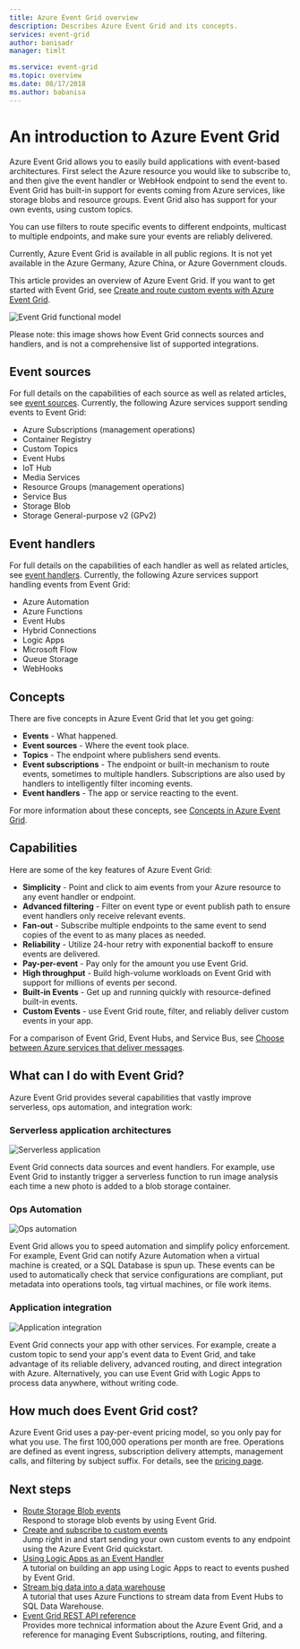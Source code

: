 ```yaml
---
title: Azure Event Grid overview
description: Describes Azure Event Grid and its concepts.
services: event-grid
author: banisadr
manager: timlt

ms.service: event-grid
ms.topic: overview
ms.date: 08/17/2018
ms.author: babanisa
---
```


# An introduction to Azure Event Grid

Azure Event Grid allows you to easily build applications with event-based architectures. First select the Azure resource you would like to subscribe to, and then give the event handler or WebHook endpoint to send the event to. Event Grid has built-in support for events coming from Azure services, like storage blobs and resource groups. Event Grid also has support for your own events, using custom topics. 

You can use filters to route specific events to different endpoints, multicast to multiple endpoints, and make sure your events are reliably delivered.

Currently, Azure Event Grid is available in all public regions. It is not yet available in the Azure Germany, Azure China, or Azure Government clouds.

This article provides an overview of Azure Event Grid. If you want to get started with Event Grid, see [Create and route custom events with Azure Event Grid](custom-event-quickstart.md). 

![Event Grid functional model](./media/overview/functional-model.png)

Please note: this image shows how Event Grid connects sources and handlers, and is not a comprehensive list of supported integrations.

## Event sources

For full details on the capabilities of each source as well as related articles, see [event sources](event-sources.md). Currently, the following Azure services support sending events to Event Grid:

* Azure Subscriptions (management operations)
* Container Registry
* Custom Topics
* Event Hubs
* IoT Hub
* Media Services
* Resource Groups (management operations)
* Service Bus
* Storage Blob
* Storage General-purpose v2 (GPv2)

## Event handlers

For full details on the capabilities of each handler as well as related articles, see [event handlers](event-handlers.md). Currently, the following Azure services support handling events from Event Grid: 

* Azure Automation
* Azure Functions
* Event Hubs
* Hybrid Connections
* Logic Apps
* Microsoft Flow
* Queue Storage
* WebHooks

## Concepts

There are five concepts in Azure Event Grid that let you get going:

* **Events** - What happened.
* **Event sources** - Where the event took place.
* **Topics** - The endpoint where publishers send events.
* **Event subscriptions** - The endpoint or built-in mechanism to route events, sometimes to multiple handlers. Subscriptions are also used by handlers to intelligently filter incoming events.
* **Event handlers** - The app or service reacting to the event.

For more information about these concepts, see [Concepts in Azure Event Grid](concepts.md).

## Capabilities

Here are some of the key features of Azure Event Grid:

* **Simplicity** - Point and click to aim events from your Azure resource to any event handler or endpoint.
* **Advanced filtering** - Filter on event type or event publish path to ensure event handlers only receive relevant events.
* **Fan-out** - Subscribe multiple endpoints to the same event to send copies of the event to as many places as needed.
* **Reliability** - Utilize 24-hour retry with exponential backoff to ensure events are delivered.
* **Pay-per-event** - Pay only for the amount you use Event Grid.
* **High throughput** - Build high-volume workloads on Event Grid with support for millions of events per second.
* **Built-in Events** - Get up and running quickly with resource-defined built-in events.
* **Custom Events** - use Event Grid route, filter, and reliably deliver custom events in your app.

For a comparison of Event Grid, Event Hubs, and Service Bus, see [Choose between Azure services that deliver messages](compare-messaging-services.md).

## What can I do with Event Grid?

Azure Event Grid provides several capabilities that vastly improve serverless, ops automation, and integration work: 

### Serverless application architectures

![Serverless application](./media/overview/serverless_web_app.png)

Event Grid connects data sources and event handlers. For example, use Event Grid to instantly trigger a serverless function to run image analysis each time a new photo is added to a blob storage container. 

### Ops Automation

![Ops automation](./media/overview/Ops_automation.png)

Event Grid allows you to speed automation and simplify policy enforcement. For example, Event Grid can notify Azure Automation when a virtual machine is created, or a SQL Database is spun up. These events can be used to automatically check that service configurations are compliant, put metadata into operations tools, tag virtual machines, or file work items.

### Application integration

![Application integration](./media/overview/app_integration.png)

Event Grid connects your app with other services. For example, create a custom topic to send your app's event data to Event Grid, and take advantage of its reliable delivery, advanced routing, and direct integration with Azure. Alternatively, you can use Event Grid with Logic Apps to process data anywhere, without writing code. 

## How much does Event Grid cost?

Azure Event Grid uses a pay-per-event pricing model, so you only pay for what you use. The first 100,000 operations per month are free. Operations are defined as event ingress, subscription delivery attempts, management calls, and filtering by subject suffix. For details, see the [pricing page](https://azure.microsoft.com/pricing/details/event-grid/).

## Next steps

* [Route Storage Blob events](../storage/blobs/storage-blob-event-quickstart.md?toc=%2fazure%2fevent-grid%2ftoc.json)  
  Respond to storage blob events by using Event Grid.
* [Create and subscribe to custom events](custom-event-quickstart.md)  
  Jump right in and start sending your own custom events to any endpoint using the Azure Event Grid quickstart.
* [Using Logic Apps as an Event Handler](monitor-virtual-machine-changes-event-grid-logic-app.md)  
  A tutorial on building an app using Logic Apps to react to events pushed by Event Grid.
* [Stream big data into a data warehouse](event-grid-event-hubs-integration.md)  
  A tutorial that uses Azure Functions to stream data from Event Hubs to SQL Data Warehouse.
* [Event Grid REST API reference](/rest/api/eventgrid)  
  Provides more technical information about the Azure Event Grid, and a reference for managing Event Subscriptions, routing, and filtering.